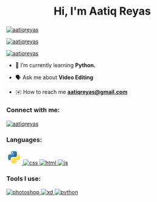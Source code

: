 <h1 align="center">Hi, I'm Aatiq Reyas</h1>
<h3 align="center"></h3>

<p align="left"> <a href="https://github.com/aatiqreyas" target="blank"><img src="https://komarev.com/ghpvc/?username=aatiqreyas&color=blueviolet&style=flat-square" alt="aatiqreyas" /> </p>

<p align="left"> <a href="https://twitter.com/aatiqreyas" target="blank"><img src="https://img.shields.io/twitter/follow/aatiqreyas?logo=twitter&style=for-the-badge" alt="aatiqreyas" /></a> </p>
<p align="left"><a href="https://www.youtube.com/channel/UCqrbol6mVarxUaqfh81urgA" target="blank"><img src="https://img.shields.io/youtube/channel/subscribers/UCqrbol6mVarxUaqfh81urgA?label=Subscribe%20%40aatiqreyas&style=for-the-badge" alt="aatiqreyas" /></a> </p>

- 🌱 I’m currently learning **Python.**

- 🗣️ Ask me about **Video Editing**

- ✉️ How to reach me **aatiqreyas@gmail.com**

<h3 align="left">Connect with me:</h3>
<p align="left">
<a href="https://linktr.ee/aatiq_reyas" target="blank"><img align="center" src="https://d1nnwinjc04txl.cloudfront.net/icons/icon-144x144.png?v=530918d2c86b9dd11c4fde40fa99d1b4" alt="aatiqreyas" height="40" width="40" /></a>
</p>

<h3 align="left">Languages:</h3>
<p align="left"> <a href="https://www.python.org" target="_blank"> <img src="https://raw.githubusercontent.com/devicons/devicon/master/icons/python/python-original.svg" alt="python" width="40" height="40"/> </a>
<a href="https://en.wikipedia.org/wiki/CSS" target="_blank"> <img src="https://cdn-icons-png.flaticon.com/512/5968/5968242.png" alt="css" width="40" height="40"/> </a>
<a href="https://en.wikipedia.org/wiki/HTML" target="_blank"> <img src="https://www.w3.org/html/logo/img/mark-only-icon.png" alt="html" width="40" height="40"/> </a>
<a href="https://en.wikipedia.org/wiki/JavaScript" target="_blank"> <img src="https://thumbs.dreamstime.com/b/javascript-icon-logo-javascript-often-abbreviated-as-js-programming-language-conforms-to-ecmascript-specification-204759326.jpg" alt="js" width="40" height="40"/> </a> </p>
<h3 align="left">Tools I use:</h3>
<p align="left"> <a href="https://www.adobe.com/in/products/photoshop.html" target="_blank"> <img src="https://www.adobe.com/content/dam/cc/us/en/creativecloud/max2020/mnemonics/photoshop.svg" alt="photoshop" width="40" height="40"/> </a> <a href="https://www.adobe.com/in/products/premiere.html" target="_blank"> <img src="https://upload.wikimedia.org/wikipedia/commons/4/40/Adobe_Premiere_Pro_CC_icon.svg" alt="xd" width="40" height="40"/> </a> <a href="https://www.adobe.com/in/products/aftereffects.html" target="_blank"> <img src="https://www.adobe.com/content/dam/cc/us/en/products/ccoverview/ae_cc_app_RGB.svg" alt="python" width="40" height="40"/> </a> </p>
